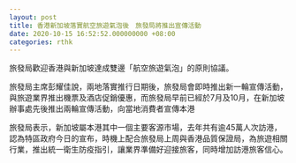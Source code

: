 ```yaml
---
layout: post
title: 香港新加坡落實航空旅遊氣泡後　旅發局將推出宣傳活動
date: 2020-10-15 16:52:52.000000000 +08:00
categories: rthk
---
```


旅發局歡迎香港與新加坡達成雙邊「航空旅遊氣泡」的原則協議。

旅發局主席彭耀佳說，兩地落實推行日期後，旅發局會即時推出新一輪宣傳活動，與旅遊業界推出機票及酒店促銷優惠，而旅發局早前已經於7月及10月，在新加坡辦事處先後推出兩輪宣傳活動，向當地消費者宣傳本港

旅發局表示，新加坡屬本港其中一個主要客源市場，去年共有逾45萬人次訪港，認為特區政府今日的宣布，時機上配合旅發局上周與香港品質保證局，為旅遊相關行業，推出統一衛生防疫指引，讓業界準備好迎接旅客，同時增加訪港旅客信心。
